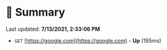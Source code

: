 # 📖 Summary
Last updated: **7/13/2021, 2:33:06 PM**

- `GET` [https://google.com](https://google.com) - **Up** (195ms)
